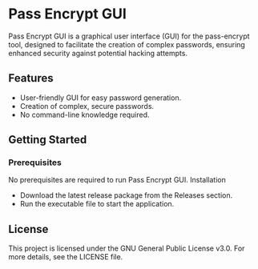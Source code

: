 # Pass Encrypt GUI

Pass Encrypt GUI is a graphical user interface (GUI) for the pass-encrypt tool, designed to facilitate the creation of complex passwords, ensuring enhanced security against potential hacking attempts.
## Features

- User-friendly GUI for easy password generation.
- Creation of complex, secure passwords.
- No command-line knowledge required.

## Getting Started
### Prerequisites

No prerequisites are required to run Pass Encrypt GUI.
Installation

- Download the latest release package from the Releases section.
- Run the executable file to start the application.

## License

This project is licensed under the GNU General Public License v3.0. For more details, see the LICENSE file.